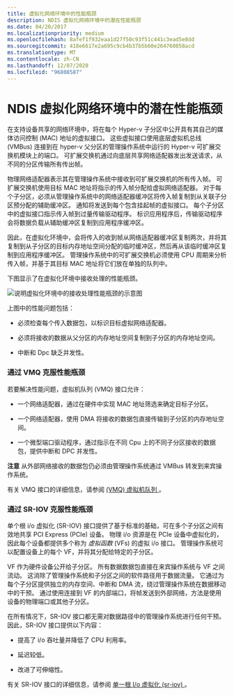 ```yaml
---
title: 虚拟化网络环境中的性能瓶颈
description: NDIS 虚拟化网络环境中的潜在性能瓶颈
ms.date: 04/20/2017
ms.localizationpriority: medium
ms.openlocfilehash: 8afef1f932eaa1d27f50c93f51c441c3ead5e8dd
ms.sourcegitcommit: 418e6617e2a695c9cb4b37b5b60e264760858acd
ms.translationtype: MT
ms.contentlocale: zh-CN
ms.lasthandoff: 12/07/2020
ms.locfileid: "96808587"
---
```

# <a name="potential-performance-bottlenecks-in-an-ndis-virtualized-networking-environment"></a>NDIS 虚拟化网络环境中的潜在性能瓶颈





在支持设备共享的网络环境中，将在每个 Hyper-v 子分区中公开具有其自己的媒体访问控制 (MAC) 地址的虚拟接口。 这些虚拟接口使用底层虚拟机总线 (VMBus) 连接到在 hyper-v 父分区的管理操作系统中运行的 Hyper-v 可扩展交换机模块上的端口。 可扩展交换机通过向底层共享网络适配器发出发送请求，从不同的分区传输所有传出帧。

物理网络适配器表示其在管理操作系统中接收到可扩展交换机的所有传入帧。 可扩展交换机使用目标 MAC 地址将指示的传入帧分配给虚拟网络适配器。 对于每个子分区，必须从管理操作系统中的网络适配器缓冲区将传入帧复制到从关联子分区预分配的辅助缓冲区。 通知将发送到每个包含挂起帧的虚拟接口。 每个子分区中的虚拟接口指示传入帧到过量传输驱动程序。 标识应用程序后，传输驱动程序会将数据负载从辅助缓冲区复制到应用程序缓冲区。

因此，在虚拟化环境中，会将传入的收到帧从网络适配器缓冲区复制两次，并将其复制到从子分区的目标内存地址空间分配的临时缓冲区，然后再从该临时缓冲区复制到应用程序缓冲区。 管理操作系统中的可扩展交换机必须使用 CPU 周期来分析传入帧，并基于其目标 MAC 地址将它们放在单独的队列中。

下图显示了在虚拟化环境中接收处理的性能瓶颈。

![说明虚拟化环境中的接收处理性能瓶颈的示意图](images/vmqsyntheticpaths.png)

上图中的性能问题包括：

-   必须检查每个传入数据包，以标识目标虚拟网络适配器。

-   必须将接收的数据从父分区的内存地址空间复制到子分区的内存地址空间。

-   中断和 Dpc 缺乏并发性。

### <a name="overcoming-performance-bottlenecks-with-vmq"></a>通过 VMQ 克服性能瓶颈

若要解决性能问题，虚拟机队列 (VMQ) 接口允许：

-   一个网络适配器，通过在硬件中实现 MAC 地址筛选来确定目标子分区。

-   一个网络适配器，使用 DMA 将接收的数据包直接传输到子分区的内存地址空间。

-   一个微型端口驱动程序，通过指示在不同 Cpu 上的不同子分区接收的数据包，提供中断和 DPC 并发性。

**注意**  从外部网络接收的数据包仍必须由管理操作系统通过 VMBus 转发到来宾操作系统。

 

有关 VMQ 接口的详细信息，请参阅 [ (VMQ) 虚拟机队列 ](virtual-machine-queue--vmq-.md)。

### <a name="overcoming-performance-bottlenecks-with-sr-iov"></a>通过 SR-IOV 克服性能瓶颈

单个根 i/o 虚拟化 (SR-IOV) 接口提供了基于标准的基础，可在多个子分区之间有效地共享 PCI Express (PCIe) 设备。 物理 i/o 资源是在 PCIe 设备中虚拟化的，因此每个设备都提供多个称为 *虚拟函数* (VFs) 的虚拟 i/o 接口。 管理操作系统可以配置设备上的每个 VF，并将其分配给特定的子分区。

VF 作为硬件设备公开给子分区。 所有数据数据包直接在来宾操作系统与 VF 之间流动。 这消除了管理操作系统和子分区之间的软件路径用于数据流量。 它通过为每个子分区提供独立的内存空间、中断和 DMA 流，绕过管理操作系统在数据移动中的干预。 通过使用连接到 VF 的内部端口，将帧发送到外部网络，方法是使用设备的物理端口或其他子分区。

在所有情况下，SR-IOV 接口都无需对数据路径中的管理操作系统进行任何干预。 因此，SR-IOV 接口提供以下内容：

-   提高了 i/o 吞吐量并降低了 CPU 利用率。

-   延迟较低。

-   改进了可伸缩性。

有关 SR-IOV 接口的详细信息，请参阅 [单一根 I/o 虚拟化 (sr-iov) ](single-root-i-o-virtualization--sr-iov-.md)。

 

 





